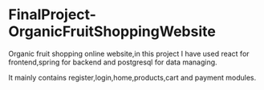 # FinalProject-OrganicFruitShoppingWebsite

Organic fruit shopping online website,in this project I have used react for frontend,spring for backend and postgresql for data managing.

It mainly contains register,login,home,products,cart and payment modules.


















